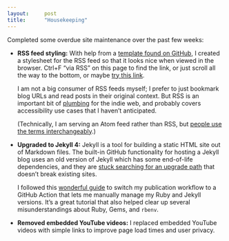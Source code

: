 ```yaml
---
layout:     post
title:      "Housekeeping"
---
```


Completed some overdue site maintenance over the past few weeks:

- **RSS feed styling:**
  With help from a
  [template found on GitHub](https://gist.github.com/andrewstiefel/57a0a400aa2deb6c9fe18c6da4e16e0f),
  I created a stylesheet for the RSS feed so that it looks nice when
  viewed in the browser. Ctrl+F “via RSS” on this page to find the link,
  or just scroll all the way to the bottom, or maybe
  [try this link](/feed.xml).

  I am not a big consumer of RSS feeds myself; I prefer to just
  bookmark blog URLs and read posts in their original context. But RSS
  is an important bit of
  [plumbing](https://inessential.com/2013/03/14/why_i_love_rss_and_you_do_too.html)
  for the indie web, and probably covers accessibility use cases
  that I haven’t anticipated.

  (Technically, I am serving an Atom feed rather than RSS, but
  [people use the terms interchangeably](https://indieweb.org/RSS).)

- **Upgraded to Jekyll 4:**
  Jekyll is a tool for building a static HTML site out of Markdown files.
  The built-in GitHub functionality for hosting a Jekyll blog uses an old
  version of Jekyll which has some end-of-life dependencies, and they are
  [stuck searching for an upgrade path](https://github.com/github/pages-gem/issues/651#issuecomment-581069671)
  that doesn’t break existing sites.

  I followed this
  [wonderful guide](https://www.moncefbelyamani.com/making-github-pages-work-with-latest-jekyll/)
  to switch my publication workflow to a GitHub Action that lets me manually
  manage my Ruby and Jekyll versions. It’s a great tutorial that also helped
  clear up several misunderstandings about Ruby, Gems, and `rbenv`.

- **Removed embedded YouTube videos:**
  I replaced embedded YouTube videos with simple links to improve page load
  times and user privacy.
